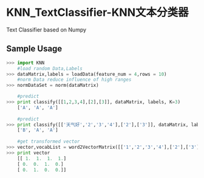 # KNN_TextClassifier-KNN文本分类器
Text Classifier based on Numpy

Sample Usage
----------------------
```python
>>> import KNN
    #load random Data,Labels
>>> dataMatrix,labels = loadData(feature_num = 4,rows = 10)
    #norm Data reduce influence of high ranges
>>> normDataSet = norm(dataMatrix)

    #predict
>>> print classify([[1,2,3,4],[2],[3]], dataMatrix, labels, K=3)
    ['A', 'A', 'A']
    
    #predict
>>> print classify([['天气好','2','3','4'],['2'],['3']], dataMatrix, labels, K=3)
    ['B', 'A', 'A']
    
    #get transformed vector
>>> vector,vocabList = word2VectorMatrix([['1','2','3','4'],['2'],['3']])
>>> print vector
    [[ 1.  1.  1.  1.]
    [ 0.  0.  1.  0.]
    [ 0.  1.  0.  0.]]
